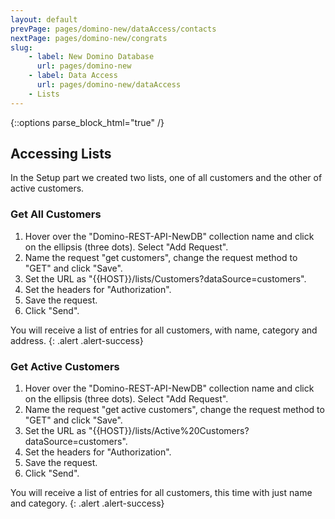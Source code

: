 ```yaml
---
layout: default
prevPage: pages/domino-new/dataAccess/contacts
nextPage: pages/domino-new/congrats
slug:
    - label: New Domino Database
      url: pages/domino-new
    - label: Data Access
      url: pages/domino-new/dataAccess
    - Lists
---
```


{::options parse_block_html="true" /}

## Accessing Lists

In the Setup part we created two lists, one of all customers and the other of active customers.

### Get All Customers

1. Hover over the "Domino-REST-API-NewDB" collection name and click on the ellipsis (three dots). Select "Add Request".  
2. Name the request "get customers", change the request method to "GET" and click "Save".
3. Set the URL as "&#123;&#123;HOST&#125;&#125;/lists/Customers?dataSource=customers".
4. Set the headers for "Authorization".
5. Save the request.
6. Click "Send".

You will receive a list of entries for all customers, with name, category and address.
{: .alert .alert-success}

### Get Active Customers

1. Hover over the "Domino-REST-API-NewDB" collection name and click on the ellipsis (three dots). Select "Add Request".  
2. Name the request "get active customers", change the request method to "GET" and click "Save".
3. Set the URL as "&#123;&#123;HOST&#125;&#125;/lists/Active%20Customers?dataSource=customers".
4. Set the headers for "Authorization".
5. Save the request.
6. Click "Send".

You will receive a list of entries for all customers, this time with just name and category.
{: .alert .alert-success}
